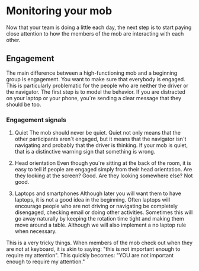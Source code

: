 # Monitoring your mob

Now that your team is doing a little each day, the next step is to start paying close attention to how the members of the mob are interacting with each other.

## Engagement

The main difference between a high-functioning mob and a beginning group is engagement. You want to make sure that everybody is engaged. This is particularly problematic for the people who are neither the driver or the navigator. The first step is to model the behavior. If you are distracted on your laptop or your phone, you´re sending a clear message that they should be too.

### Engagement signals

   1. Quiet
   The mob should never be quiet. Quiet not only means that the other participants aren´t engaged, but it means that the navigator isn´t navigating and probably that the driver is thinking. If your mob is quiet, that is a distinctive warning sign that something is wrong.

   2. Head orientation
   Even though you´re sitting at the back of the room, it is easy to tell if people are engaged simply from their head orientation. Are they looking at the screen? Good. Are they looking somewhere else? Not good.

   3. Laptops and smartphones
   Although later you will want them to have laptops, it is not a good idea in the beginning. Often laptops will encourage people who are not driving or navigating be completely disengaged, checking email or doing other activities. Sometimes this will go away naturally by keeping the rotation time tight and making them move around a table. Although we will also implement a no laptop rule when necessary.

   This is a very tricky things. When members of the mob check out when they are not at keyboard, it is akin to saying: "this is not important enough to require my attention". This quickly becomes: "YOU are not important enough to require my attention."
